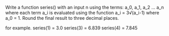 Write a function series() with an input n using the terms: a_0, a_1, a_2 … a_n where each term a_i is evaluated using the function a_i = 3√(a_i-1) where a_0 = 1. Round the final result to three decimal places.

for example.
series(1) = 3.0
series(3) = 6.839
series(4) = 7.845
